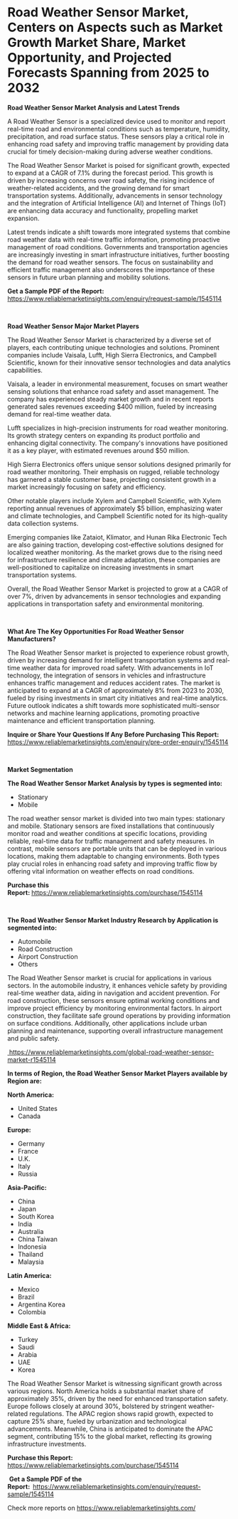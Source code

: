<p><h1>Road Weather Sensor Market, Centers on Aspects such as Market Growth Market Share, Market Opportunity, and Projected Forecasts Spanning from 2025 to 2032</h1></p><p><strong>Road Weather Sensor Market Analysis and Latest Trends</strong></p>
<p><p>A Road Weather Sensor is a specialized device used to monitor and report real-time road and environmental conditions such as temperature, humidity, precipitation, and road surface status. These sensors play a critical role in enhancing road safety and improving traffic management by providing data crucial for timely decision-making during adverse weather conditions.</p><p>The Road Weather Sensor Market is poised for significant growth, expected to expand at a CAGR of 7.1% during the forecast period. This growth is driven by increasing concerns over road safety, the rising incidence of weather-related accidents, and the growing demand for smart transportation systems. Additionally, advancements in sensor technology and the integration of Artificial Intelligence (AI) and Internet of Things (IoT) are enhancing data accuracy and functionality, propelling market expansion.</p><p>Latest trends indicate a shift towards more integrated systems that combine road weather data with real-time traffic information, promoting proactive management of road conditions. Governments and transportation agencies are increasingly investing in smart infrastructure initiatives, further boosting the demand for road weather sensors. The focus on sustainability and efficient traffic management also underscores the importance of these sensors in future urban planning and mobility solutions.</p></p>
<p><strong>Get a Sample PDF of the Report:&nbsp;</strong> <a href="https://www.reliablemarketinsights.com/enquiry/request-sample/1545114?utm_campaign=2198&utm_medium=2&utm_source=Github&utm_content=ia&utm_term=27022025&utm_id=road-weather-sensor">https://www.reliablemarketinsights.com/enquiry/request-sample/1545114</a></p>
<p>&nbsp;</p>
<p><strong>Road Weather Sensor Major Market Players</strong></p>
<p><p>The Road Weather Sensor Market is characterized by a diverse set of players, each contributing unique technologies and solutions. Prominent companies include Vaisala, Lufft, High Sierra Electronics, and Campbell Scientific, known for their innovative sensor technologies and data analytics capabilities.</p><p>Vaisala, a leader in environmental measurement, focuses on smart weather sensing solutions that enhance road safety and asset management. The company has experienced steady market growth and in recent reports generated sales revenues exceeding $400 million, fueled by increasing demand for real-time weather data.</p><p>Lufft specializes in high-precision instruments for road weather monitoring. Its growth strategy centers on expanding its product portfolio and enhancing digital connectivity. The company's innovations have positioned it as a key player, with estimated revenues around $50 million.</p><p>High Sierra Electronics offers unique sensor solutions designed primarily for road weather monitoring. Their emphasis on rugged, reliable technology has garnered a stable customer base, projecting consistent growth in a market increasingly focusing on safety and efficiency.</p><p>Other notable players include Xylem and Campbell Scientific, with Xylem reporting annual revenues of approximately $5 billion, emphasizing water and climate technologies, and Campbell Scientific noted for its high-quality data collection systems.</p><p>Emerging companies like Zataiot, Klimator, and Hunan Rika Electronic Tech are also gaining traction, developing cost-effective solutions designed for localized weather monitoring. As the market grows due to the rising need for infrastructure resilience and climate adaptation, these companies are well-positioned to capitalize on increasing investments in smart transportation systems.</p><p>Overall, the Road Weather Sensor Market is projected to grow at a CAGR of over 7%, driven by advancements in sensor technologies and expanding applications in transportation safety and environmental monitoring.</p></p>
<p>&nbsp;</p>
<p><strong>What Are The Key Opportunities For Road Weather Sensor Manufacturers?</strong></p>
<p><p>The Road Weather Sensor market is projected to experience robust growth, driven by increasing demand for intelligent transportation systems and real-time weather data for improved road safety. With advancements in IoT technology, the integration of sensors in vehicles and infrastructure enhances traffic management and reduces accident rates. The market is anticipated to expand at a CAGR of approximately 8% from 2023 to 2030, fueled by rising investments in smart city initiatives and real-time analytics. Future outlook indicates a shift towards more sophisticated multi-sensor networks and machine learning applications, promoting proactive maintenance and efficient transportation planning.</p></p>
<p><strong>Inquire or Share Your Questions If Any Before Purchasing This Report:</strong> <a href="https://www.reliablemarketinsights.com/enquiry/pre-order-enquiry/1545114?utm_campaign=2198&utm_medium=2&utm_source=Github&utm_content=ia&utm_term=27022025&utm_id=road-weather-sensor">https://www.reliablemarketinsights.com/enquiry/pre-order-enquiry/1545114</a></p>
<p>&nbsp;</p>
<p><strong>Market Segmentation</strong></p>
<p><strong>The Road Weather Sensor Market Analysis by types is segmented into:</strong></p>
<p><ul><li>Stationary</li><li>Mobile</li></ul></p>
<p><p>The road weather sensor market is divided into two main types: stationary and mobile. Stationary sensors are fixed installations that continuously monitor road and weather conditions at specific locations, providing reliable, real-time data for traffic management and safety measures. In contrast, mobile sensors are portable units that can be deployed in various locations, making them adaptable to changing environments. Both types play crucial roles in enhancing road safety and improving traffic flow by offering vital information on weather effects on road conditions.</p></p>
<p><strong>Purchase this Report:&nbsp;</strong><a href="https://www.reliablemarketinsights.com/purchase/1545114?utm_campaign=2198&utm_medium=2&utm_source=Github&utm_content=ia&utm_term=27022025&utm_id=road-weather-sensor">https://www.reliablemarketinsights.com/purchase/1545114</a></p>
<p>&nbsp;</p>
<p><strong>The Road Weather Sensor Market Industry Research by Application is segmented into:</strong></p>
<p><ul><li>Automobile</li><li>Road Construction</li><li>Airport Construction</li><li>Others</li></ul></p>
<p><p>The Road Weather Sensor market is crucial for applications in various sectors. In the automobile industry, it enhances vehicle safety by providing real-time weather data, aiding in navigation and accident prevention. For road construction, these sensors ensure optimal working conditions and improve project efficiency by monitoring environmental factors. In airport construction, they facilitate safe ground operations by providing information on surface conditions. Additionally, other applications include urban planning and maintenance, supporting overall infrastructure management and public safety.</p></p>
<p><a href="https://www.reliablemarketinsights.com/global-road-weather-sensor-market-r1545114?utm_campaign=2198&utm_medium=2&utm_source=Github&utm_content=ia&utm_term=27022025&utm_id=road-weather-sensor">&nbsp;https://www.reliablemarketinsights.com/global-road-weather-sensor-market-r1545114</a></p>
<p><strong>In terms of Region, the Road Weather Sensor Market Players available by Region are:</strong></p>
<p>
    <p> <strong> North America: </strong>
        <ul>
            <li>United States</li>
            <li>Canada</li>
        </ul>
        </p> 
    <p> <strong> Europe: </strong>
        <ul>
            <li>Germany</li>
            <li>France</li>
            <li>U.K.</li>
            <li>Italy</li>
            <li>Russia</li>
        </ul>
        </p> 
    <p> <strong> Asia-Pacific: </strong>
        <ul>
            <li>China</li>
            <li>Japan</li>
            <li>South Korea</li>
            <li>India</li>
            <li>Australia</li>
            <li>China Taiwan</li>
            <li>Indonesia</li>
            <li>Thailand</li>
            <li>Malaysia</li>
        </ul>
        </p> 
    <p> <strong> Latin America: </strong>
        <ul>
            <li>Mexico</li>
            <li>Brazil</li>
            <li>Argentina Korea</li>
            <li>Colombia</li>
        </ul>
        </p> 
    <p> <strong> Middle East & Africa: </strong>
        <ul>
            <li>Turkey</li>
            <li>Saudi</li>
            <li>Arabia</li>
            <li>UAE</li>
            <li>Korea</li>
        </ul>
    </p>
    </p>
<p><p>The Road Weather Sensor Market is witnessing significant growth across various regions. North America holds a substantial market share of approximately 35%, driven by the need for enhanced transportation safety. Europe follows closely at around 30%, bolstered by stringent weather-related regulations. The APAC region shows rapid growth, expected to capture 25% share, fueled by urbanization and technological advancements. Meanwhile, China is anticipated to dominate the APAC segment, contributing 15% to the global market, reflecting its growing infrastructure investments.</p></p>
<p><strong>Purchase this Report: </strong><a href="https://www.reliablemarketinsights.com/purchase/1545114?utm_campaign=2198&utm_medium=2&utm_source=Github&utm_content=ia&utm_term=27022025&utm_id=road-weather-sensor">https://www.reliablemarketinsights.com/purchase/1545114</a></p>
<p>&nbsp;<strong>Get a Sample PDF of the Report:&nbsp;&nbsp;</strong><a href="https://www.reliablemarketinsights.com/enquiry/request-sample/1545114?utm_campaign=2198&utm_medium=2&utm_source=Github&utm_content=ia&utm_term=27022025&utm_id=road-weather-sensor">https://www.reliablemarketinsights.com/enquiry/request-sample/1545114</a></p>
<p><strong></strong></p>
<p>Check more reports on <a href="https://www.reliablemarketinsights.com/?utm_campaign=2198&utm_medium=2&utm_source=Github&utm_content=ia&utm_term=27022025&utm_id=road-weather-sensor">https://www.reliablemarketinsights.com/</a></p>